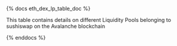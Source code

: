 {% docs eth_dex_lp_table_doc %}

This table contains details on different Liquidity Pools belonging to sushiswap on the Avalanche blockchain

{% enddocs %}